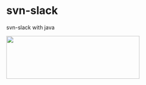 # svn-slack
svn-slack with java

<img style="width:350px; height:113px;" src="https://slack-files.com/files-tmb/T04G0EY86-F055ATUML-9981dbbfa4/svnslack_360.png">

